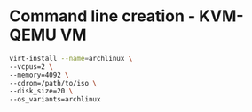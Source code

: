 # Command line creation - KVM-QEMU VM
```bash
virt-install --name=archlinux \
--vcpus=2 \
--memory=4092 \
--cdrom=/path/to/iso \
--disk_size=20 \
--os_variants=archlinux
```